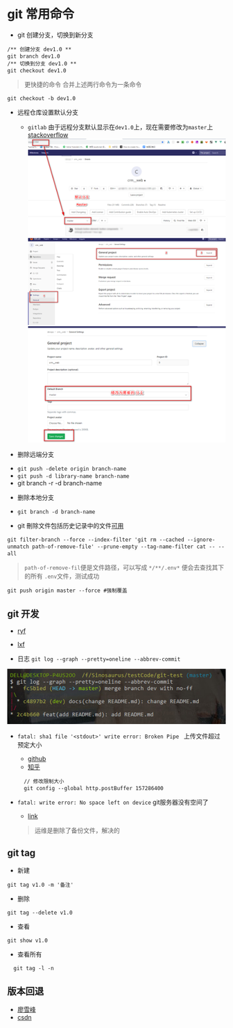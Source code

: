 # git 常用命令

+ git 创建分支，切换到新分支
```
/** 创建分支 dev1.0 **
git branch dev1.0
/** 切换到分支 dev1.0 **
git checkout dev1.0
```
> 更快捷的命令 合并上述两行命令为一条命令
```
git checkout -b dev1.0
```

+ 远程仓库设置默认分支
  + `gitlab`
  由于远程分支默认显示在`dev1.0`上，现在需要修改为`master`上 [stackoverflow](https://stackoverflow.com/questions/30987216/change-default-branch-in-gitlab)
  ![默认显示master](./../images/git/gitlab1.png)
  ![gitlab设置顺序](./../images/git/gitlab2.png)
  ![具体细节](./../images/git/gitlab3.png)

+ 删除远端分支
 - `git push -delete origin branch-name`
 - `git push -d library-name branch-name` 
 - git branch -r -d branch-name
+ 删除本地分支
 - `git branch -d branch-name`

+ git 刪除文件包括历史记录中的文件[可用](https://blog.kongfanjian.com/2015/03/02/%E6%B0%B8%E4%B9%85%E5%88%A0%E9%99%A4git%E4%BB%93%E5%BA%93%E4%B8%AD%E7%9A%84%E6%96%87%E4%BB%B6%E4%B8%8E%E5%8E%86%E5%8F%B2%E8%AE%B0%E5%BD%95/)
```
git filter-branch --force --index-filter 'git rm --cached --ignore-unmatch path-of-remove-file' --prune-empty --tag-name-filter cat -- --all
```  
> `path-of-remove-fil`便是文件路径，可以写成 `*/**/.env*` 便会去查找其下的所有 `.env`文件，测试成功

```
git push origin master --force #强制覆盖
```

## git 开发
+ [ryf](http://www.ruanyifeng.com/blog/2012/07/git.html)
+ [lxf](https://www.liaoxuefeng.com/wiki/896043488029600/900005860592480)

+ 日志 `git log --graph --pretty=oneline --abbrev-commit`

 ![git-log](./../images/git/20190823101026.jpg)

+ `fatal: sha1 file '<stdout>' write error: Broken Pipe ` 上传文件超过预定大小
  - [github](https://github.com/git-lfs/git-lfs/issues/2428)
  - [知乎](https://zhuanlan.zhihu.com/p/40634410)

  ```
    // 修改限制大小
    git config --global http.postBuffer 157286400
  ```
+ `fatal: write error: No space left on device` git服务器没有空间了
  - [link](https://blog.csdn.net/jia4525036/article/details/52094763)
  
  > 运维是删除了备份文件，解决的

## git tag

+ 新建

```
git tag v1.0 -m '备注'
```

+ 删除

```
git tag --delete v1.0
```

+ 查看

```
git show v1.0
```
  
  - 查看所有

  ```
    git tag -l -n
  ```



 ## 版本回退

  + [廖雪峰](https://www.liaoxuefeng.com/wiki/896043488029600/897013573512192)
  + [csdn](https://blog.csdn.net/Ronaldo_Carry/article/details/49453071)